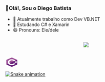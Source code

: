 ### 👋Olá!, Sou o Diego Batista

- 🔭 Atualmente trabalho como Dev VB.NET  
- 🌱 Estudando C# e Xamarin
- 😄 Pronouns: Ele/dele
 ##
<div align="center">
  <a href="https://github.com/diibatista">
  <img height="180em" src="https://github-readme-stats.vercel.app/api?username=diibatista&show_icons=true&theme=aura&include_all_commits=true&count_private=true"/>
  
</div>

##
   <img align="center" alt="Rafa-Csharp" height="30" width="40" src="https://raw.githubusercontent.com/devicons/devicon/master/icons/csharp/csharp-original.svg">
  
 ![Snake animation](https://github.com/diibatista/diibatista/blob/output/github-contribution-grid-snake.svg)
 
</div>

